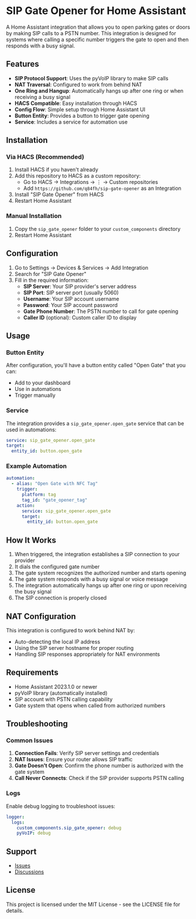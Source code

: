 # SIP Gate Opener for Home Assistant

A Home Assistant integration that allows you to open parking gates or doors by making SIP calls to a PSTN number. This integration is designed for systems where calling a specific number triggers the gate to open and then responds with a busy signal.

## Features

- **SIP Protocol Support**: Uses the pyVoIP library to make SIP calls
- **NAT Traversal**: Configured to work from behind NAT
- **One Ring and Hangup**: Automatically hangs up after one ring or when receiving a busy signal
- **HACS Compatible**: Easy installation through HACS
- **Config Flow**: Simple setup through Home Assistant UI
- **Button Entity**: Provides a button to trigger gate opening
- **Service**: Includes a service for automation use

## Installation

### Via HACS (Recommended)

1. Install HACS if you haven't already
2. Add this repository to HACS as a custom repository:
   - Go to HACS → Integrations → ⋮ → Custom repositories
   - Add `https://github.com/q84fh/sip-gate-opener` as an Integration
3. Install "SIP Gate Opener" from HACS
4. Restart Home Assistant

### Manual Installation

1. Copy the `sip_gate_opener` folder to your `custom_components` directory
2. Restart Home Assistant

## Configuration

1. Go to Settings → Devices & Services → Add Integration
2. Search for "SIP Gate Opener"
3. Fill in the required information:
   - **SIP Server**: Your SIP provider's server address
   - **SIP Port**: SIP server port (usually 5060)
   - **Username**: Your SIP account username
   - **Password**: Your SIP account password
   - **Gate Phone Number**: The PSTN number to call for gate opening
   - **Caller ID** (optional): Custom caller ID to display

## Usage

### Button Entity

After configuration, you'll have a button entity called "Open Gate" that you can:
- Add to your dashboard
- Use in automations
- Trigger manually

### Service

The integration provides a `sip_gate_opener.open_gate` service that can be used in automations:

```yaml
service: sip_gate_opener.open_gate
target:
  entity_id: button.open_gate
```

### Example Automation

```yaml
automation:
  - alias: "Open Gate with NFC Tag"
    trigger:
      platform: tag
      tag_id: "gate_opener_tag"
    action:
      service: sip_gate_opener.open_gate
      target:
        entity_id: button.open_gate
```

## How It Works

1. When triggered, the integration establishes a SIP connection to your provider
2. It dials the configured gate number
3. The gate system recognizes the authorized number and starts opening
4. The gate system responds with a busy signal or voice message
5. The integration automatically hangs up after one ring or upon receiving the busy signal
6. The SIP connection is properly closed

## NAT Configuration

This integration is configured to work behind NAT by:
- Auto-detecting the local IP address
- Using the SIP server hostname for proper routing
- Handling SIP responses appropriately for NAT environments

## Requirements

- Home Assistant 2023.1.0 or newer
- pyVoIP library (automatically installed)
- SIP account with PSTN calling capability
- Gate system that opens when called from authorized numbers

## Troubleshooting

### Common Issues

1. **Connection Fails**: Verify SIP server settings and credentials
2. **NAT Issues**: Ensure your router allows SIP traffic
3. **Gate Doesn't Open**: Confirm the phone number is authorized with the gate system
4. **Call Never Connects**: Check if the SIP provider supports PSTN calling

### Logs

Enable debug logging to troubleshoot issues:

```yaml
logger:
  logs:
    custom_components.sip_gate_opener: debug
    pyVoIP: debug
```

## Support

- [Issues](https://github.com/q84fh/sip-gate-opener/issues)
- [Discussions](https://github.com/q84fh/sip-gate-opener/discussions)

## License

This project is licensed under the MIT License - see the LICENSE file for details.